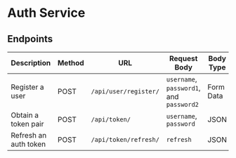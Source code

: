 # Auth Service

## Endpoints
| Description           | Method | URL                   | Request Body                             | Body Type |
|-----------------------|--------|-----------------------|------------------------------------------|-----------|
| Register a user       | POST   | `/api/user/register/` | `username`, `password1`, and `password2` | Form Data |
| Obtain a token pair   | POST   | `/api/token/`         | `username`, `password`                   | JSON      |
| Refresh an auth token | POST   | `/api/token/refresh/` | `refresh`                                | JSON      |